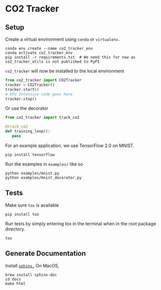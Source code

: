 # CO2 Tracker


## Setup
Create a virtual environment using `conda` or `virtualenv.` 

```
conda env create --name co2_tracker_env
conda activate co2_tracker_env
pip install -r requirements.txt  # We need this for now as co2_tracker_utils is not published to PyPI
```

`co2_tracker` will now be installed to the local environment
```python
from co2_tracker import CO2Tracker
tracker = CO2Tracker()
tracker.start()
# GPU Intensive code goes here
tracker.stop()
```

Or use the decorator

```python
from co2_tracker import track_co2

@track_co2
def training_loop():
   pass
```

For an example application, we use TensorFlow 2.0 on MNIST. 

```
pip install tensorflow
```

Run the examples in `examples/` like so

```
python examples/mnist.py
python examples/mnist_decorator.py
```

## Tests

Make sure `tox` is available

```
pip install tox
```

Run tests by simply entering tox in the terminal when in the root package directory.

```
tox
```

## Generate Documentation
Install [`sphinx.`](https://www.sphinx-doc.org/en/master/usage/installation.html) On MacOS,  
```
brew install sphinx-doc
cd docs
make html
```

